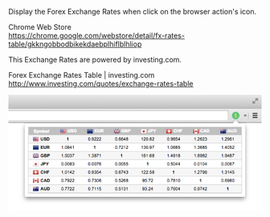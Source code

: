 Display the Forex Exchange Rates when click on the browser action's icon.

Chrome Web Store  
https://chrome.google.com/webstore/detail/fx-rates-table/gkkngobbodbikekdaebplhiflblhliop

This Exchange Rates are powered by investing.com.

Forex Exchange Rates Table | investing.com  
http://www.investing.com/quotes/exchange-rates-table

![ScreenShot](https://github.com/urtt/Exchange-Rate-Table-for-Chrome/raw/master/ScreenShot/00.png)
